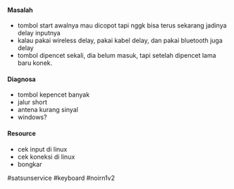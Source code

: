 #### Masalah
- tombol start awalnya mau dicopot tapi nggk bisa terus sekarang jadinya delay inputnya
- kalau pakai wireless delay, pakai kabel delay, dan pakai bluetooth juga delay
- tombol dipencet sekali, dia belum masuk, tapi setelah dipencet lama baru konek.

#### Diagnosa
- tombol kepencet banyak
- jalur short
- antena kurang sinyal
- windows?

#### Resource
- cek input di linux
- cek koneksi di linux
- bongkar

#satsunservice #keyboard #noirn1v2